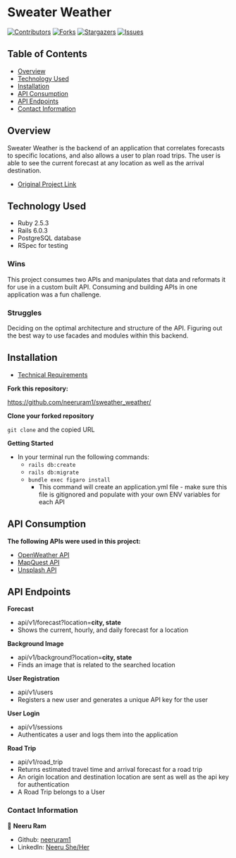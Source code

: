 # Sweater Weather

[![Contributors][contributors-shield]][contributors-url]
[![Forks][forks-shield]][forks-url]
[![Stargazers][stars-shield]][stars-url]
[![Issues][issues-shield]][issues-url]

## Table of Contents

- [Overview](#overview)
- [Technology Used](#technology-used)
- [Installation](#installation)
- [API Consumption](#api-consumption)
- [API Endpoints](#api-endpoints)
- [Contact Information](#contact-information)

<!-- Brief Description -->

## Overview

Sweater Weather is the backend of an application that correlates forecasts to specific locations, and also allows a user to plan road trips. The user is able to see the current forecast at any location as well as the arrival destination. 

- [Original Project Link](https://mod4.turing.io/projects/capstone.html)


## Technology Used

- Ruby 2.5.3
- Rails 6.0.3
- PostgreSQL database
- RSpec for testing

### Wins

This project consumes two APIs and manipulates that data and reformats it for use in a custom built API. Consuming and building APIs in one application was a fun challenge. 

### Struggles

Deciding on the optimal architecture and structure of the API. Figuring out the best way to use facades and modules within this backend. 

## Installation

- [Technical Requirements](https://backend.turing.io/module3/projects/sweater_weather/requirements)

**Fork this repository:**

https://github.com/neeruram1/sweather_weather/

**Clone your forked repository**

`git clone` and the copied URL

**Getting Started**
- In your terminal run the following commands:
  - `rails db:create`
  - `rails db:migrate`
  - `bundle exec figaro install`
    - This command will create an application.yml file - make sure this file is gitignored and populate with your own ENV variables for each API

## API Consumption
**The following APIs were used in this project:**
- [OpenWeather API](https://openweathermap.org/api/one-call-api)
- [MapQuest API](https://developer.mapquest.com/documentation/geocoding-api/)
- [Unsplash API](https://unsplash.com/developers)

## API Endpoints 

**Forecast**
- api/v1/forecast?location=**city, state**
- Shows the current, hourly, and daily forecast for a location

**Background Image**
- api/v1/background?location=**city, state**
- Finds an image that is related to the searched location

**User Registration**
- api/v1/users
- Registers a new user and generates a unique API key for the user

**User Login**
- api/v1/sessions
- Authenticates a user and logs them into the application

**Road Trip**
- api/v1/road_trip
- Returns estimated travel time and arrival forecast for a road trip
- An origin location and destination location are sent as well as the api key for authentication
- A Road Trip belongs to a User

### Contact Information
👤 **Neeru Ram**

- Github: [neeruram1](https://github.com/neeruram1)
- LinkedIn: [Neeru She/Her](https://www.linkedin.com/in/neeru-ram-81a2b867/)






<!-- MARKDOWN LINKS & IMAGES -->

[contributors-shield]: https://img.shields.io/github/contributors/neeruram1/sweater_weather.svg?style=flat-square
[contributors-url]: https://github.com/neeruram1/sweater_weather/graphs/contributors
[forks-shield]: https://img.shields.io/github/forks/neeruram1/sweater_weather.svg?style=flat-square
[forks-url]: https://github.com/neeruram1/sweater_weather/network/members
[stars-shield]: https://img.shields.io/github/stars/neeruram1/sweater_weather.svg?style=flat-square
[stars-url]: https://github.com/neeruram1/sweater_weather/stargazers
[issues-shield]: https://img.shields.io/github/issues/neeruram1/sweater_weather.svg?style=flat-square
[issues-url]: https://github.com/neeruram1/sweater_weather/issues





